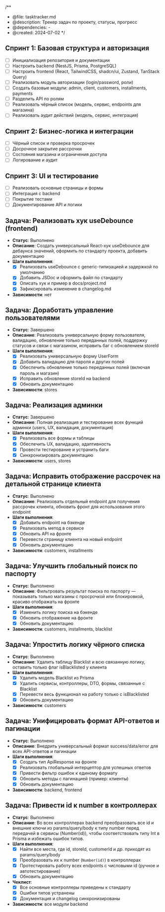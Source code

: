 /**
 * @file: tasktracker.md
 * @description: Трекер задач по проекту, статусы, прогресс
 * @dependencies: -
 * @created: 2024-07-02
 */

## Спринт 1: Базовая структура и авторизация
- [ ] Инициализация репозитория и документации
- [ ] Настроить backend (NestJS, Prisma, PostgreSQL)
- [ ] Настроить frontend (React, TailwindCSS, shadcn/ui, Zustand, TanStack Query)
- [ ] Реализовать модуль авторизации (login/password, роли)
- [ ] Создать базовые модули: admin, client, customers, installments, payments
- [ ] Разделить API по ролям
- [ ] Реализовать чёрный список (модель, сервис, endpoints для магазина)
- [ ] Реализовать аудит действий (модель, сервис, интеграция)

## Спринт 2: Бизнес-логика и интеграции
- [ ] Чёрный список и проверка просрочек
- [ ] Досрочное закрытие рассрочки
- [ ] Состояния магазина и ограничения доступа
- [ ] Логирование и аудит

## Спринт 3: UI и тестирование
- [ ] Реализовать основные страницы и формы
- [ ] Интеграция с backend
- [ ] Покрытие тестами
- [ ] Документирование API и логики

## Задача: Реализовать хук useDebounce (frontend)
- **Статус**: Выполнено
- **Описание**: Создать универсальный React-хук useDebounce для дебаунса значений, оформить по стандарту проекта, добавить документацию
- **Шаги выполнения**:
  - [x] Реализовать useDebounce с generic-типизацией и задержкой по умолчанию
  - [x] Добавить JSDoc и оформить файл по стандарту
  - [x] Описать хук и пример в docs/project.md
  - [x] Зафиксировать изменение в changelog.md
- **Зависимости**: нет

## Задача: Доработать управление пользователями
- **Статус**: Завершено
- **Описание**: Реализовать универсальную форму пользователя, валидацию, обновление только переданных полей, поддержку статусов и связи с магазином, исправить баг с обновлением storeId
- **Шаги выполнения**:
  - [x] Реализовать универсальную форму UserForm
  - [x] Добавить валидацию для пароля и других полей
  - [x] Обеспечить обновление только переданных полей (включая пароль и магазин)
  - [x] Исправить обновление storeId на backend
  - [x] Обновить документацию
- **Зависимости**: stores

## Задача: Реализация админки
- **Статус**: Завершено
- **Описание**: Полная реализация и тестирование всех функций админки (users, UX, валидация, документация)
- **Шаги выполнения**:
  - [x] Реализовать все формы и таблицы
  - [x] Обеспечить UX, валидацию, адаптивность
  - [x] Провести тестирование и устранить баги
  - [x] Синхронизировать документацию
- **Зависимости**: users, stores

## Задача: Исправить отображение рассрочек на детальной странице клиента
- **Статус**: Выполнено
- **Описание**: Реализовать отдельный endpoint для получения рассрочек клиента, обновить фронт для использования этого endpoint
- **Шаги выполнения**:
  - [x] Добавить endpoint на бэкенде
  - [x] Реализовать метод в сервисе
  - [x] Обновить API на фронте
  - [x] Перевести страницу клиента на новый endpoint
  - [x] Обновить документацию
- **Зависимости**: customers, installments

## Задача: Улучшить глобальный поиск по паспорту
- **Статус**: Выполнено
- **Описание**: Фильтровать результат поиска по паспорту — показывать только магазины с просрочкой или блокировкой, красиво отображать на фронте
- **Шаги выполнения**:
  - [x] Изменить логику поиска на бэкенде
  - [x] Обновить отображение на фронте
  - [x] Обновить документацию
- **Зависимости**: customers, installments, blacklist 

## Задача: Упростить логику чёрного списка
- **Статус**: Выполнено
- **Описание**: Удалить таблицу Blacklist и всю связанную логику, оставить только флаг isBlacklisted у клиента
- **Шаги выполнения**:
  - [x] Удалить модель Blacklist из Prisma
  - [x] Удалить сервисы, контроллеры, DTO, формы, связанные с Blacklist
  - [x] Перевести весь функционал на работу только с isBlacklisted
  - [x] Обновить документацию
- **Зависимости**: customers 

## Задача: Унифицировать формат API-ответов и пагинации
- **Статус**: Выполнено
- **Описание**: Внедрить универсальный формат success/data/error для всех API-ответов и пагинации
- **Шаги выполнения**:
  - [x] Создать тип ApiResponse на фронте
  - [x] Реализовать глобальный интерцептор для успешных ответов
  - [x] Привести фильтр ошибок к единому формату
  - [x] Обновить методы с пагинацией (пример: клиенты)
  - [x] Обновить документацию
- **Зависимости**: backend, frontend 

## Задача: Привести id к number в контроллерах
- **Статус**: Выполнено
- **Описание**: Во всех контроллерах backend преобразовать все id и внешние ключи из params/query/body к типу number перед передачей в сервисы (Number(id)), чтобы соответствовать типу Int в Prisma и избежать ошибок типов.
- **Шаги выполнения**:
  - [x] Найти все места, где id, storeId, customerId и др. приходят из params/query/body
  - [x] Преобразовать их к number (`Number(id)`) в контроллерах
  - [x] Протестировать работу всех endpoints с числовыми id (ручное и автотестирование)
  - [x] Обновить документацию
- **Чеклист**:
  - [x] Все основные контроллеры приведены к стандарту
  - [x] Ошибки типов устранены
  - [x] Документация и changelog синхронизированы
- **Зависимости**: все модули backend 